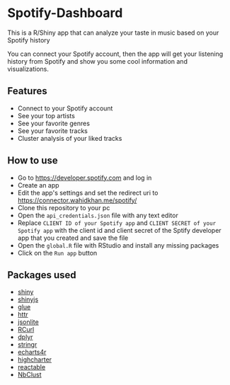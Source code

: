 # Spotify-Dashboard

This is a R/Shiny app that can analyze your taste in music based on your Spotify history

You can connect your Spotify account, then the app will get your listening history from Spotify and show you some cool information and visualizations.

## Features

* Connect to your Spotify account
* See your top artists
* See your favorite genres
* See your favorite tracks
* Cluster analysis of your liked tracks

## How to use

* Go to https://developer.spotify.com and log in
* Create an app
* Edit the app's settings and set the redirect uri to https://connector.wahidkhan.me/spotify/
* Clone this repository to your pc
* Open the `api_credentials.json` file with any text editor
* Replace `CLIENT ID of your Spotify app` and `CLIENT SECRET of your Spotify app` with the client id and client secret of the Sptify developer app that you created and save the file
* Open the `global.R` file with RStudio and install any missing packages
* Click on the `Run app` button

## Packages used
* [shiny](https://github.com/rstudio/shiny)
* [shinyjs](https://deanattali.com/shinyjs/)
* [glue](https://github.com/tidyverse/glue/)
* [httr](https://github.com/r-lib/httr/)
* [jsonlite](https://github.com/jeroen/jsonlite)
* [RCurl](https://github.com/omegahat/RCurl)
* [dplyr](https://github.com/tidyverse/dplyr/)
* [stringr](https://github.com/tidyverse/stringr/)
* [echarts4r](https://github.com/JohnCoene/echarts4r)
* [highcharter](https://github.com/jbkunst/highcharter/)
* [reactable](https://github.com/glin/reactable/)
* [NbClust](https://cran.r-project.org/web/packages/NbClust/index.html)
